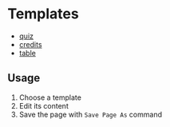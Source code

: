 # Templates 
- [quiz](quiz)
- [credits](credits)
- [table](table)

## Usage
1. Choose a template
2. Edit its content
3. Save the page with `Save Page As` command
